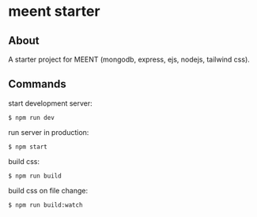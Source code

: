 # meent starter

## About

A starter project for MEENT (mongodb, express, ejs, nodejs, tailwind css).

## Commands

start development server:

```console
$ npm run dev
```

run server in production:

```console
$ npm start
```

build css:

```console
$ npm run build
```

build css on file change:

```console
$ npm run build:watch
```
